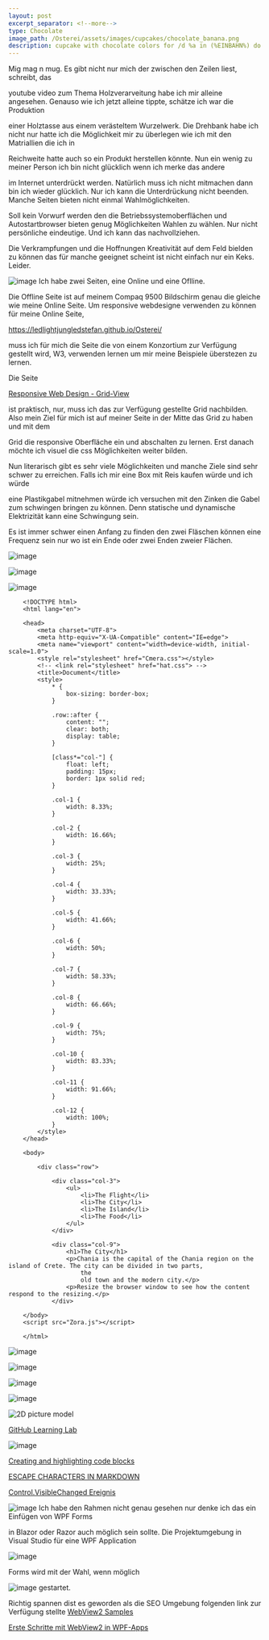 ```yaml
---
layout: post
excerpt_separator: <!--more-->
type: Chocolate
image_path: /Osterei/assets/images/cupcakes/chocolate_banana.png
description: cupcake with chocolate colors for /d %a in (%EINBAHN%) do dir /b %a
---
```

Mig mag n mug.
Es gibt nicht nur mich der zwischen den Zeilen liest, schreibt, das

youtube video zum Thema Holzverarveitung habe ich mir alleine angesehen.
Genauso wie ich jetzt alleine tippte, schätze ich war die Produktion

einer Holztasse aus einem verästeltem Wurzelwerk. Die Drehbank habe ich nicht
nur hatte ich die Möglichkeit mir zu überlegen wie ich mit den Matriallien die ich in

Reichweite hatte auch so ein Produkt herstellen könnte.
Nun ein wenig zu meiner Person ich bin nicht glücklich wenn ich merke das andere

im Internet unterdrückt werden. Natürlich muss ich nicht mitmachen dann bin ich wieder glücklich.
Nur ich kann die Unterdrückung nicht beenden. Manche Seiten bieten nicht einmal Wahlmöglichkeiten.

Soll kein Vorwurf werden den die Betriebssystemoberflächen und Autostartbrowser bieten genug
Möglichkeiten Wahlen zu wählen. Nur nicht persönliche eindeutige. Und ich kann das nachvollziehen.

Die Verkrampfungen und die Hoffnungen Kreativität auf dem Feld bielden zu können das für manche
geeignet scheint ist nicht einfach nur ein Keks. Leider.

![image](https://user-images.githubusercontent.com/75255909/223933028-3c3adbd2-7014-45e3-9e34-6f408756c8f0.png)
Ich habe zwei Seiten, eine Online und eine Oflline.

Die Offline Seite ist auf meinem Compaq 9500 Bildschirm genau die gleiche wie meine Online Seite.
Um responsive webdesigne verwenden zu können für meine Online Seite,

https://ledlightjungledstefan.github.io/Osterei/

muss ich für mich die Seite die von einem Konzortium zur Verfügung gestellt wird, W3,
verwenden lernen um mir meine Beispiele überstezen zu lernen.

Die Seite

[Responsive Web Design - Grid-View](https://www.w3schools.com/css/css_rwd_grid.asp)

ist praktisch, nur, muss ich das zur Verfügung gestellte Grid nachbilden.
Also mein Ziel für mich ist auf meiner Seite in der Mitte das Grid zu haben und mit dem

Grid die responsive Oberfläche ein und abschalten zu lernen.
Erst danach möchte ich visuel die css Möglichkeiten weiter bilden.

Nun literarisch gibt es sehr viele Möglichkeiten und manche Ziele sind sehr
schwer zu erreichen. Falls ich mir eine Box mit Reis kaufen würde und ich würde

eine Plastikgabel mitnehmen würde ich versuchen mit den Zinken die Gabel zum schwingen
bringen zu können. Denn statische und dynamische Elektrizität kann eine Schwingung sein.

Es ist immer schwer einen Anfang zu finden den zwei Fläschen können eine Frequenz sein
nur wo ist ein Ende oder zwei Enden zweier Flächen.

![image](https://user-images.githubusercontent.com/75255909/223684222-cd9d85d2-9a84-48a6-8f76-9fe72f420bd4.png)

![image](https://user-images.githubusercontent.com/75255909/223712756-1bfedb77-fc65-4cc7-bcac-ca07dfed9386.png)

![image](https://user-images.githubusercontent.com/75255909/223713467-eae7cc69-2d97-403d-85bd-932d8a10bbc5.png)

        <!DOCTYPE html>
        <html lang="en">

        <head>
            <meta charset="UTF-8">
            <meta http-equiv="X-UA-Compatible" content="IE=edge">
            <meta name="viewport" content="width=device-width, initial-scale=1.0">
            <style rel="stylesheet" href="Cmera.css"></style>
            <!-- <link rel="stylesheet" href="hat.css"> -->
            <title>Document</title>
            <style>
                * {
                    box-sizing: border-box;
                }

                .row::after {
                    content: "";
                    clear: both;
                    display: table;
                }

                [class*="col-"] {
                    float: left;
                    padding: 15px;
                    border: 1px solid red;
                }

                .col-1 {
                    width: 8.33%;
                }

                .col-2 {
                    width: 16.66%;
                }

                .col-3 {
                    width: 25%;
                }

                .col-4 {
                    width: 33.33%;
                }

                .col-5 {
                    width: 41.66%;
                }

                .col-6 {
                    width: 50%;
                }

                .col-7 {
                    width: 58.33%;
                }

                .col-8 {
                    width: 66.66%;
                }

                .col-9 {
                    width: 75%;
                }

                .col-10 {
                    width: 83.33%;
                }

                .col-11 {
                    width: 91.66%;
                }

                .col-12 {
                    width: 100%;
                }
            </style>
        </head>

        <body>

            <div class="row">

                <div class="col-3">
                    <ul>
                        <li>The Flight</li>
                        <li>The City</li>
                        <li>The Island</li>
                        <li>The Food</li>
                    </ul>
                </div>

                <div class="col-9">
                    <h1>The City</h1>
                    <p>Chania is the capital of the Chania region on the island of Crete. The city can be divided in two parts,
                        the
                        old town and the modern city.</p>
                    <p>Resize the browser window to see how the content respond to the resizing.</p>
                </div>

        </body>
        <script src="Zora.js"></script>

        </html>

![image](https://user-images.githubusercontent.com/75255909/223728473-ad144864-95da-4082-b79e-3b626e35e9d3.png)

![image](https://user-images.githubusercontent.com/75255909/223729390-0f61c4bf-c007-4aae-89b9-200d7649441a.png)

![image](https://user-images.githubusercontent.com/75255909/223729930-0a3d12c9-8514-4b6e-b190-d86229e3ce99.png)

![image](https://user-images.githubusercontent.com/75255909/223730890-28e54617-f24c-4eed-95be-c6b016788b66.png)



![2D picture model](https://user-images.githubusercontent.com/75255909/205431353-16090c42-091d-40e7-871b-e578f7097c14.png)

[GitHub Learning Lab](https://github.com/apps/github-learning-lab)

![image](https://user-images.githubusercontent.com/75255909/207384297-78b21e7f-e645-460e-ba8e-a355662a4c67.png)

[Creating and highlighting code blocks](https://docs.github.com/en/get-started/writing-on-github/working-with-advanced-formatting/creating-and-highlighting-code-blocks)

[ESCAPE CHARACTERS IN MARKDOWN](https://whatismarkdown.com/how-to-escape-markdown-characters/#:~:text=Markdown%20is%20not%20a%20new%20language%3B%20it%20is,common%20way%20is%20to%20use%20the%20backslash%20character.)

[Control.VisibleChanged Ereignis](https://learn.microsoft.com/de-de/dotnet/api/system.windows.forms.control.visiblechanged?view=windowsdesktop-7.0)

![image](https://user-images.githubusercontent.com/75255909/206918163-f8577fb9-5257-4c45-8262-bfcb81d6801d.png)
Ich habe den Rahmen nicht genau gesehen nur denke ich das ein Einfügen von WPF Forms

in Blazor oder Razor auch möglich sein sollte.
Die Projektumgebung in Visual Studio für eine WPF Application

![image](https://user-images.githubusercontent.com/75255909/206918880-3b661df3-8b2c-436c-9fb0-8c72a2dd8fd2.png)

Forms 
wird mit der Wahl, wenn möglich

![image](https://user-images.githubusercontent.com/75255909/206918442-39c83f62-091f-4abd-a7fb-08bc70d78989.png)
gestartet.

Richtig spannen dist es geworden als die SEO Umgebung folgenden link zur Verfügung stellte
[WebView2 Samples](https://github.com/MicrosoftEdge/WebView2Samples)

[Erste Schritte mit WebView2 in WPF-Apps](https://learn.microsoft.com/de-de/microsoft-edge/webview2/get-started/wpf)

